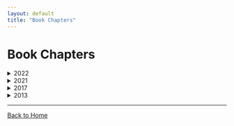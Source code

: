 ```yaml
---
layout: default
title: "Book Chapters"
---
```


# Book Chapters

<details>
<summary>2022</summary>

- **Sukanta Mondal**, P. Das, S. Giri. *Hydrogen Trapping Potential of a Few Novel Molecular Clusters and Ions* in **Atomic Clusters with Unusual Structure, Bonding and Reactivity**, Elsevier Science, ISBN: 9780128229439.  
- **Sukanta Mondal**, P. Das, P. K. Chattaraj. *Covalent Organic Frameworks and Clusters in Storing Hydrogen* in **Covalent Organic Frameworks: Chemistry, Properties, and Energy Applications for Sustainable Future**, CRC Press, ISBN: 9781032069883.  
- A. Chakraborty, **Sukanta Mondal**, R. Parida, S. Giri, P. K. Chattaraj. *A Conceptual DFT Approach Towards Analyzing Hydrogen Storage Potential* in **Conceptual Density Functional Theory: Towards a New Chemical Reactivity Theory**, Wiley-VCH, ISBN: 9783527348435.

</details>

<details>
<summary>2021</summary>

- D. Chakraborty, **Sukanta Mondal**, R. Das, P. K. Chattaraj. *Effect of Confinement on Gas Storage Potential and Catalytic Activity* in **Chemical Reactivity in Confined Systems: Theory, Modelling and Applications**, John Wiley & Sons Ltd, ISBN: 9781119684022.

</details>

<details>
<summary>2017</summary>

- A. Chakraborty, **Sukanta Mondal**, P. K. Chattaraj. *Conceptual DFT and Chemical Reactivity* in **Theoretical and Computational Advances: From Atoms to Molecules to Materials**, ISBN: 978-93-5196-507-7.

</details>

<details>
<summary>2013</summary>

- **Sukanta Mondal**, A. Chakraborty, S. Pan, P. K. Chattaraj. *Designing of Some Novel Molecular Templates Suitable for Hydrogen Storage Application: A Theoretical Approach* in **Nanoscience and Computational Chemistry: Research Progress**, Apple Academic Press: CRC Press.

</details>

---

[Back to Home](index.md)
